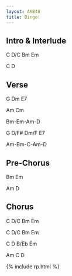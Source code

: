 ```yaml
---
layout: AKB48
title: Bingo!
---
```

## Intro & Interlude 
C D/C Bm Em 

C D 

## Verse 
G Dm E7 

Am Cm 

Bm-Em-Am-D 

G D/F# Dm/F E7 

Am-Bm-C-Am-D 

## Pre-Chorus 
Bm Em 

Am D 

## Chorus 
C D/C Bm Em 

C D/C Bm Em 

C D B/Eb Em 

Am C D 

{% include rp.html %}
